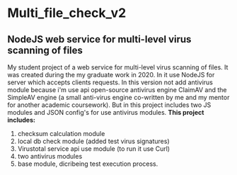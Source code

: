 # Multi_file_check_v2
## NodeJS web service for multi-level virus scanning of files
My student project of a web service for multi-level virus scanning of files. It was created during the my graduate work in 2020.
In it use NodeJS for server which accepts clients requests.
In this version not add antivirus module because i'm use api open-source antivirus engine ClaimAV and the SimpleAV engine (a small anti-virus engine co-written by me and my mentor for another academic coursework). But in this project includes two JS modules and JSON config's for use antivirus modules.
**This project includes:** 
1. checksum calculation module
2. local db check module (added test virus signatures)
3. Virustotal service api use module (to run it use Curl)
4. two antivirus modules
5. base module, dicribeing test execution process.
